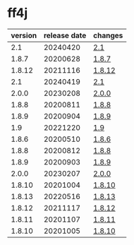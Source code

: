 # ff4j	


|version|release date|changes|
|---|---|---|
|2.1|20240420|[2.1](./2.1-20240420.md)|
|1.8.7|20200628|[1.8.7](./1.8.7-20200628.md)|
|1.8.12|20211116|[1.8.12](./1.8.12-20211116.md)|
|2.1|20240419|[2.1](./2.1-20240419.md)|
|2.0.0|20230208|[2.0.0](./2.0.0-20230208.md)|
|1.8.8|20200811|[1.8.8](./1.8.8-20200811.md)|
|1.8.9|20200904|[1.8.9](./1.8.9-20200904.md)|
|1.9|20221220|[1.9](./1.9-20221220.md)|
|1.8.6|20200510|[1.8.6](./1.8.6-20200510.md)|
|1.8.8|20200812|[1.8.8](./1.8.8-20200812.md)|
|1.8.9|20200903|[1.8.9](./1.8.9-20200903.md)|
|2.0.0|20230207|[2.0.0](./2.0.0-20230207.md)|
|1.8.10|20201004|[1.8.10](./1.8.10-20201004.md)|
|1.8.13|20220516|[1.8.13](./1.8.13-20220516.md)|
|1.8.12|20211117|[1.8.12](./1.8.12-20211117.md)|
|1.8.11|20201107|[1.8.11](./1.8.11-20201107.md)|
|1.8.10|20201005|[1.8.10](./1.8.10-20201005.md)|
